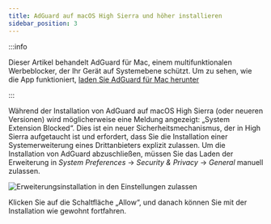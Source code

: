 ```yaml
---
title: AdGuard auf macOS High Sierra und höher installieren
sidebar_position: 3
---
```


:::info

Dieser Artikel behandelt AdGuard für Mac, einem multifunktionalen Werbeblocker, der Ihr Gerät auf Systemebene schützt. Um zu sehen, wie die App funktioniert, [laden Sie AdGuard für Mac herunter](https://agrd.io/download-kb-adblock)

:::

Während der Installation von AdGuard auf macOS High Sierra (oder neueren Versionen) wird möglicherweise eine Meldung angezeigt: „System Extension Blocked“. Dies ist ein neuer Sicherheitsmechanismus, der in High Sierra aufgetaucht ist und erfordert, dass Sie die Installation einer Systemerweiterung eines Drittanbieters explizit zulassen. Um die Installation von AdGuard abzuschließen, müssen Sie das Laden der Erweiterung in *System Preferences* → *Security & Privacy* → *General* manuell zulassen.

![Erweiterungsinstallation in den Einstellungen zulassen](https://cdn.adtidy.org/public/Adguard/kb/PicturesEN/highsierra.png)

Klicken Sie auf die Schaltfläche „Allow“, und danach können Sie mit der Installation wie gewohnt fortfahren.
